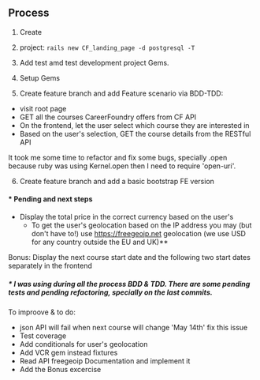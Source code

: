 ## Process

1. Create 
2.  project:
``rails new CF_landing_page -d postgresql -T ``

2. Add test amd test development project Gems.

3. Setup Gems

5. Create feature branch and add Feature scenario via BDD-TDD:

- visit root page
- GET all the courses CareerFoundry offers from CF API
- On the frontend, let the user select which course they are interested in
- Based on the user's selection, GET the course details from the RESTful API

It took me some time to refactor and fix some bugs, specially .open because ruby was using Kernel.open then I need to require 'open-uri'.

6. Create feature branch and add a basic bootstrap FE version

#### * Pending and next steps
- Display the total price in the correct currency based on the user's
  - To get the user's geolocation based on the IP address you may (but don't have to!) use https://freegeoip.net geolocation (we use USD for any country outside the EU and UK)**


Bonus: Display the next course start date and the following two start dates separately in the frontend

##### * I was using during all the process BDD & TDD. There are some pending tests and pending refactoring, specially on the last commits.

To improove & to do:
- json API will fail when next course will change 'May 14th' fix this issue
- Test coverage
- Add conditionals for user's geolocation
- Add VCR gem instead fixtures
- Read API freegeoip Documentation and implement it
- Add the Bonus excercise